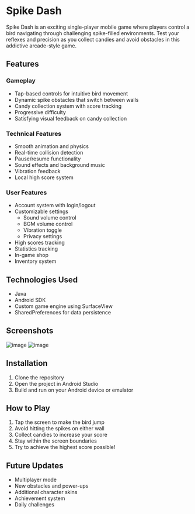 # Spike Dash

Spike Dash is an exciting single-player mobile game where players control a bird navigating through challenging spike-filled environments. Test your reflexes and precision as you collect candies and avoid obstacles in this addictive arcade-style game.

## Features

### Gameplay
- Tap-based controls for intuitive bird movement
- Dynamic spike obstacles that switch between walls
- Candy collection system with score tracking
- Progressive difficulty
- Satisfying visual feedback on candy collection

### Technical Features
- Smooth animation and physics
- Real-time collision detection
- Pause/resume functionality
- Sound effects and background music
- Vibration feedback
- Local high score system

### User Features
- Account system with login/logout
- Customizable settings
  - Sound volume control
  - BGM volume control
  - Vibration toggle
  - Privacy settings
- High scores tracking
- Statistics tracking
- In-game shop
- Inventory system

## Technologies Used
- Java
- Android SDK
- Custom game engine using SurfaceView
- SharedPreferences for data persistence

## Screenshots
![image](https://github.com/user-attachments/assets/e5375688-38b3-4115-9219-6f73dc5d7a72)
![image](https://github.com/user-attachments/assets/d9e728d3-9743-4f75-8718-4ef08a287310)

## Installation
1. Clone the repository
2. Open the project in Android Studio
3. Build and run on your Android device or emulator

## How to Play
1. Tap the screen to make the bird jump
2. Avoid hitting the spikes on either wall
3. Collect candies to increase your score
4. Stay within the screen boundaries
5. Try to achieve the highest score possible!

## Future Updates
- Multiplayer mode
- New obstacles and power-ups
- Additional character skins
- Achievement system
- Daily challenges
